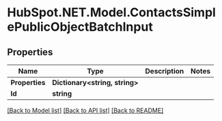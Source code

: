 # HubSpot.NET.Model.ContactsSimplePublicObjectBatchInput

## Properties

Name | Type | Description | Notes
------------ | ------------- | ------------- | -------------
**Properties** | **Dictionary&lt;string, string&gt;** |  | 
**Id** | **string** |  | 

[[Back to Model list]](../README.md#documentation-for-models) [[Back to API list]](../README.md#documentation-for-api-endpoints) [[Back to README]](../README.md)


